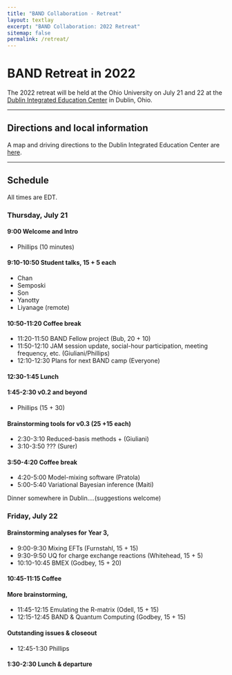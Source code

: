 ```yaml
---
title: "BAND Collaboration - Retreat"
layout: textlay
excerpt: "BAND Collaboration: 2022 Retreat"
sitemap: false
permalink: /retreat/
---
```


# BAND Retreat in 2022

<p>
The 2022 retreat will be held at the Ohio University on July 21 and 22 at the
<!-- College of Health Sciences and Professions -->
<a href="https://www.ohio.edu/chsp/dublin-center/dublin-integrated-education-center">Dublin Integrated Education Center</a> in Dublin, Ohio.

</p>

---

## Directions and local information

<p>
A map and driving directions to the Dublin Integrated Education Center are <a href="/images/pdfs/Dublin_MapDirections.pdf">here</a>.
</p>

---

## Schedule

<p>
All times are EDT.
</p>

### Thursday, July 21


#### 9:00 Welcome and Intro
* Phillips (10 minutes)

#### 9:10-10:50 Student talks, 15 + 5 each
* Chan
* Semposki
* Son 
* Yanotty
* Liyanage (remote)

#### 10:50-11:20 Coffee break 

* 11:20-11:50 BAND Fellow project (Bub, 20 + 10)
* 11:50-12:10 JAM session update, social-hour participation, meeting frequency, etc. (Giuliani/Phillips)
* 12:10-12:30 Plans for next BAND camp (Everyone)

#### 12:30-1:45 Lunch

#### 1:45-2:30 v0.2 and beyond
* Phillips (15 + 30)

#### Brainstorming tools for v0.3 (25 +15 each)
* 2:30-3:10 Reduced-basis methods +  (Giuliani)
* 3:10-3:50 ??? (Surer)

#### 3:50-4:20 Coffee break

* 4:20-5:00 Model-mixing software (Pratola)
* 5:00-5:40 Variational Bayesian inference (Maiti)

<p>
Dinner somewhere in Dublin….(suggestions welcome)
</p>

### Friday, July 22

#### Brainstorming analyses for Year 3,
* 9:00-9:30 Mixing EFTs (Furnstahl, 15 + 15)
* 9:30-9:50 UQ for charge exchange reactions (Whitehead, 15 + 5)
* 10:10-10:45 BMEX (Godbey, 15 + 20)

#### 10:45-11:15 Coffee


#### More brainstorming,
* 11:45-12:15 Emulating the R-matrix (Odell, 15 + 15)
* 12:15-12:45 BAND & Quantum Computing (Godbey, 15 + 15)

#### Outstanding issues & closeout
* 12:45-1:30 Phillips

#### 1:30-2:30 Lunch & departure

